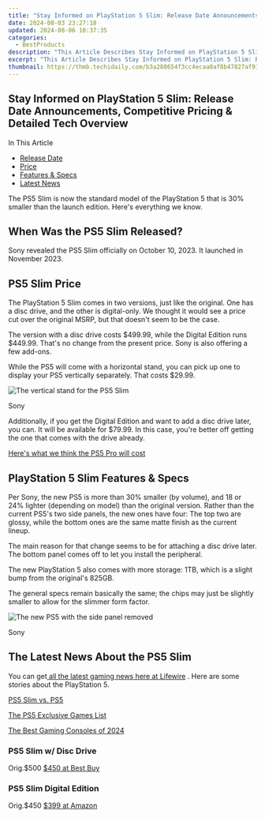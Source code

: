 ```yaml
---
title: "Stay Informed on PlayStation 5 Slim: Release Date Announcements, Competitive Pricing & Detailed Tech Overview"
date: 2024-08-03 23:27:18
updated: 2024-08-06 10:37:35
categories:
  - BestProducts
description: "This Article Describes Stay Informed on PlayStation 5 Slim: Release Date Announcements, Competitive Pricing & Detailed Tech Overview"
excerpt: "This Article Describes Stay Informed on PlayStation 5 Slim: Release Date Announcements, Competitive Pricing & Detailed Tech Overview"
thumbnail: https://thmb.techidaily.com/b3a280654f3cc4ecaa0af8b47827af91d1bc68ec573b9890cc259b048e11faa1.jpg
---
```


## Stay Informed on PlayStation 5 Slim: Release Date Announcements, Competitive Pricing & Detailed Tech Overview

 In This Article 

* [ Release Date ](https://www.lifewire.com/#toc-when-was-the-ps5-slim-released)
* [ Price ](https://www.lifewire.com/#toc-ps5-slim-price)
* [ Features & Specs ](https://www.lifewire.com/#toc-playstation-5-slim-features--specs)
* [ Latest News ](https://www.lifewire.com/#toc-the-latest-news-about-the-ps5-slim)

 The PS5 Slim is now the standard model of the PlayStation 5 that is 30% smaller than the launch edition. Here's everything we know.

##  When Was the PS5 Slim Released? 

 Sony revealed the PS5 Slim officially on October 10, 2023\. It launched in November 2023.

## PS5 Slim Price 

 The PlayStation 5 Slim comes in two versions, just like the original. One has a disc drive, and the other is digital-only. We thought it would see a price cut over the original MSRP, but that doesn't seem to be the case.

 The version with a disc drive costs $499.99, while the Digital Edition runs $449.99\. That's no change from the present price. Sony is also offering a few add-ons.

 While the PS5 will come with a horizontal stand, you can pick up one to display your PS5 vertically separately. That costs $29.99.

![The vertical stand for the PS5 Slim](https://www.lifewire.com/thmb/I89FBnF0oUfSqfSpcHdX3A8Vv3c=/960x0/filters:no_upscale():max_bytes(150000):strip_icc():format(webp)/New-PS5-Vertical-Stand-7ab6640af9a94338978badf7bbe2c816.jpg) 

Sony

 Additionally, if you get the Digital Edition and want to add a disc drive later, you can. It will be available for $79.99\. In this case, you're better off getting the one that comes with the drive already.

[  Here's what we think the PS5 Pro will cost ](https://www.lifewire.com/playstation-5-pro-7966359) 

##  PlayStation 5 Slim Features & Specs 

 Per Sony, the new PS5 is more than 30% smaller (by volume), and 18 or 24% lighter (depending on model) than the original version. Rather than the current PS5's two side panels, the new ones have four: The top two are glossy, while the bottom ones are the same matte finish as the current lineup.

 The main reason for that change seems to be for attaching a disc drive later. The bottom panel comes off to let you install the peripheral.

 The new PlayStation 5 also comes with more storage: 1TB, which is a slight bump from the original's 825GB.

 The general specs remain basically the same; the chips may just be slightly smaller to allow for the slimmer form factor.  

![The new PS5 with the side panel removed](https://www.lifewire.com/thmb/LcAwBA_R8RGMc2UJ9cPM-tGd-LI=/960x0/filters:no_upscale():max_bytes(150000):strip_icc():format(webp)/New-PS5-side-panel-27489245d8f94d12a9aa30ca3077ecd1.jpg) 

Sony

##  The Latest News About the PS5 Slim 

 You can get[ all the latest gaming news here at Lifewire](https://www.lifewire.com/gaming-news-4797039) . Here are some stories about the PlayStation 5.

[ PS5 Slim vs. PS5 ](https://www.lifewire.com/ps5-slim-vs-ps5-8643357) 

[ The PS5 Exclusive Games List ](https://www.lifewire.com/ps5-games-list-5076154) 

[ The Best Gaming Consoles of 2024 ](https://www.lifewire.com/best-gaming-consoles-4154610) 

### PS5 Slim w/ Disc Drive 

 Orig.$500 [ $450 at Best Buy ](https://shop-links.co/link/?exclusive=1&publisher_slug=itechdaily19598&url=https%3A%2F%2Fwww.bestbuy.com%2Fsite%2Fplaystation-5%2Fps5-consoles%2Fpcmcat1587395025973.c%3Fid%3Dpcmcat1587395025973) 

### PS5 Slim Digital Edition 

 Orig.$450 [ $399 at Amazon ](https://www.amazon.com/PlayStation%C2%AE5-Digital-slim-PlayStation-5/dp/B0CL5KNB9M/ref=sr%5F1%5F1?rnid=2528832011&s=videogames&crid=3K7X5HLPOFM3N&keywords=ps5+slim&sprefix=ps5+slim%2Cvideogames%2C193&dib%5Ftag=se&ufe=app%5Fdo%3Aamzn1.fos.18630bbb-fcbb-42f8-9767-857e17e03685&tag=lifewire-onsite-prod-20&dib=eyJ2IjoiMSJ9.CuKLfIhDdkg5mAyBeIsW8W184dwhEUzNMW1LWJQEoD1X7kthQsfrW9wtlrzivIgIGGSsFl-e9vuWt2vc10e5QdZFo2hsLYqMfv8TqPWEjIlwj1RkoJiPFp1VL7dCSUjiH1p24NEtZ5AwHhvp975VZYqpocHmbAENpvl9vLAsdk-AG7tw55aza78qmxCfAh3oY%5FDmPdi4E5ADmJ%5Frmv4N9cFHi7pZKxvgdThaE5gmTb4.XtoZjoBunoajSRe8SuP%5FTI9elmQ6UYuqrxHbVzJvUoM&qid=1717701937&refinements=p%5F89%3APlayStation&sr=1-1&ascsubtag=7966360%7Cn0d86891ff0e04630ae542ea8bcce785e08%7C)

<ins class="adsbygoogle"
     style="display:block"
     data-ad-format="autorelaxed"
     data-ad-client="ca-pub-7571918770474297"
     data-ad-slot="1223367746"></ins>



<ins class="adsbygoogle"
     style="display:block"
     data-ad-client="ca-pub-7571918770474297"
     data-ad-slot="8358498916"
     data-ad-format="auto"
     data-full-width-responsive="true"></ins>
